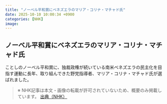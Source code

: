 ```yaml
---
title: "ノーベル平和賞にベネズエラのマリア・コリナ・マチャド氏"
date: 2025-10-10 10:00:34 +0900
categories: [NHK]
image: 
---
```

## ノーベル平和賞にベネズエラのマリア・コリナ・マチャド氏

ことしのノーベル平和賞に、独裁政権が続いている南米ベネズエラの民主化を目指す運動に長年、取り組んできた野党指導者、マリア・コリナ・マチャド氏が選ばれました。

> ※ NHK記事は本文・画像の転載が許可されていないため、概要のみ掲載しています。
[出典（NHK）](http://www3.nhk.or.jp/news/html/20251010/k10014944721000.html)
